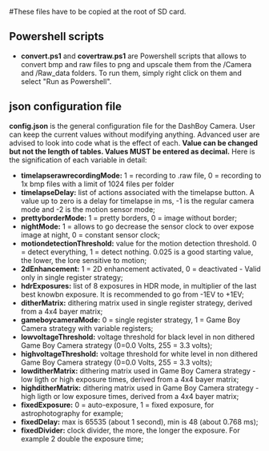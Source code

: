 #These files have to be copied at the root of SD card.

## Powershell scripts

- **convert.ps1** and **covertraw.ps1** are Powershell scripts that allows to convert bmp and raw files to png and upscale them from the /Camera and /Raw_data folders. To run them, simply right click on them and select "Run as Powershell". 

## json configuration file

**config.json** is the general configuration file for the DashBoy Camera. User can keep the current values without modifying anything. Advanced user are advised to look into code what is the effect of each. **Value can be changed but not the length of tables. Values MUST be entered as decimal.** Here is the signification of each variable in detail:

- **timelapserawrecordingMode:** 1 = recording to .raw file, 0 = recording to 1x bmp files with a limit of 1024 files per folder
- **timelapseDelay:** list of actions associated with the timelapse button. A value up to zero is a delay for timelapse in ms, -1 is the regular camera mode and -2 is the motion sensor mode;
- **prettyborderMode:** 1 = pretty borders, 0 = image without border;
- **nightMode:** 1 = allows to go decrease the sensor clock to over expose image at night, 0 = constant sensor clock;
- **motiondetectionThreshold:** value for the motion detection threshold. 0 = detect everything, 1 = detect nothing. 0.025 is a good starting value, the lower, the lore sensitive to motion;
- **2dEnhancement:** 1 = 2D enhancement activated, 0 = deactivated - Valid only in single register strategy;
- **hdrExposures:** list of 8 exposures in HDR mode, in multiplier of the last best knowbn exposure. It is recommended to go from -1EV to +1EV;
- **ditherMatrix:** dithering matrix used in single register strategy, derived from a 4x4 bayer matrix;
- **gameboycameraMode:** 0 = single register strategy, 1 = Game Boy Camera strategy with variable registers;
- **lowvoltageThreshold:** voltage threshold for black level in non dithered Game Boy Camera strategy (0=0.0 Volts, 255 = 3.3 volts);
- **highvoltageThreshold:** voltage threshold for white level in non dithered Game Boy Camera strategy (0=0.0 Volts, 255 = 3.3 volts);
- **lowditherMatrix:** dithering matrix used in Game Boy Camera strategy - low ligth or high exposure times, derived from a 4x4 bayer matrix; 
- **highditherMatrix:** dithering matrix used in Game Boy Camera strategy - high ligth or low exposure times, derived from a 4x4 bayer matrix; 
- **fixedExposure:** 0 = auto-exposure, 1 = fixed exposure, for astrophotography for example;
- **fixedDelay:** max is 65535 (about 1 second), min is 48 (about 0.768 ms);
- **fixedDivider:** clock divider, the more, the longer the exposure. For example 2 double the exposure time;

